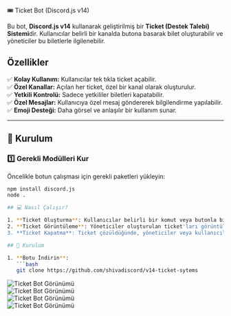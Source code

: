  🎟️ Ticket Bot (Discord.js v14)

Bu bot, **Discord.js v14** kullanarak geliştirilmiş bir **Ticket (Destek Talebi) Sistemi**dir. Kullanıcılar belirli bir kanalda butona basarak bilet oluşturabilir ve yöneticiler bu biletlerle ilgilenebilir.  

##  Özellikler  
✅ **Kolay Kullanım:** Kullanıcılar tek tıkla ticket açabilir.  
✅ **Özel Kanallar:** Açılan her ticket, özel bir kanal olarak oluşturulur.  
✅ **Yetkili Kontrolü:** Sadece yetkililer biletleri kapatabilir.  
✅ **Özel Mesajlar:** Kullanıcıya özel mesaj göndererek bilgilendirme yapılabilir.  
✅ **Emoji Desteği:** Daha görsel ve anlaşılır bir kullanım sunar.  

---

## 🔧 Kurulum  

### 1️⃣ Gerekli Modülleri Kur  
Öncelikle botun çalışması için gerekli paketleri yükleyin:  
```sh
npm install discord.js
node .

## 💻 Nasıl Çalışır?

1. **Ticket Oluşturma**: Kullanıcılar belirli bir komut veya butonla bir ticket oluşturabilirler.
2. **Ticket Görüntüleme**: Yöneticiler oluşturulan ticket'ları görüntüleyebilir.
3. **Ticket Kapatma**: Ticket çözüldüğünde, yöneticiler veya kullanıcılar ticket'ı kapatabilir.

## 🚀 Kurulum

1. **Botu İndirin**:
   ```bash
   git clone https://github.com/shivadiscord/v14-ticket-sytems

```

![Ticket Bot Görünümü](https://cdn.discordapp.com/attachments/1337132655124156590/1337133728249675776/image.png?ex=67a65653&is=67a504d3&hm=cd99db2f17daa851da589d74d641d21946506e6457074f9da348e0fec4293879&)  
![Ticket Bot Görünümü](https://cdn.discordapp.com/attachments/1337132655124156590/1337133498661867653/image.png?ex=67a6561c&is=67a5049c&hm=21f41d1ad7364675472153354c07e3dee02c475bd259c60722ffca3ae6e6b27d&)  
![Ticket Bot Görünümü](https://cdn.discordapp.com/attachments/1335596296442220655/1337135338682056755/image.png?ex=67a657d3&is=67a50653&hm=edb35fa62bb4a246f929f9f66208aabf520c6e7851a8885f6041115fb40854ee&)  
![Ticket Bot Görünümü](https://cdn.discordapp.com/attachments/1337132772581707807/1337135684971925514/image.png?ex=67a65826&is=67a506a6&hm=04bbe616efbf2bff135d145f37cf4624a6e605f7a2463051b2c9829fb6ae5195&)

